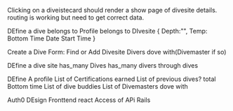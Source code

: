 
Clicking on a diveistecard should render a show page of divesite details. routing is working but need to get correct data.



DEfine a dive
  belongs to Profile
  belongs to DIvesite
  { Depth:"",
    Temp:
    Bottom Time
    Date
    Start Time
  }

  Create a Dive Form:
    Find or Add Divesite
    Divers dove with(Divemaster if so)



DEfine a dive site
  has_many Dives
  has_many divers through dives



DEfine A profile
  List of Certifications earned
  List of previous dives?
  total Bottom time
  List of dive buddies
  List of Divemasters dove with


Auth0 DEsign
  Fronttend react
  Access of APi Rails
